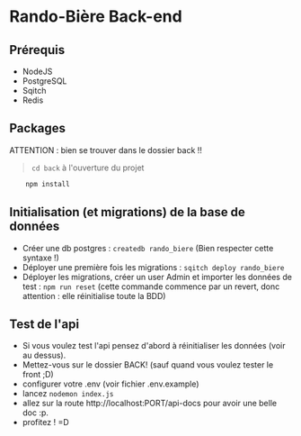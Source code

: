 # Rando-Bière Back-end

## Prérequis

- NodeJS
- PostgreSQL
- Sqitch
- Redis


## Packages 

ATTENTION : bien se trouver dans le dossier back !!
> `cd back` à l'ouverture du projet

```bash
    npm install
```

## Initialisation (et migrations) de la base de données

- Créer une db postgres :  `createdb rando_biere` (Bien respecter cette syntaxe !)
- Déployer une première fois les migrations : `sqitch deploy rando_biere`
- Déployer les migrations, créer un user Admin et importer les données de test : `npm run reset` (cette commande commence par un revert, donc attention : elle réinitialise toute la BDD)

## Test de l'api

- Si vous voulez test l'api pensez d'abord à réinitialiser les données (voir au dessus).
- Mettez-vous sur le dossier BACK! (sauf quand vous voulez tester le front ;D)
- configurer votre .env (voir fichier .env.example)
- lancez `nodemon index.js`
- allez sur la route http://localhost:PORT/api-docs pour avoir une belle doc :p.
- profitez ! =D
